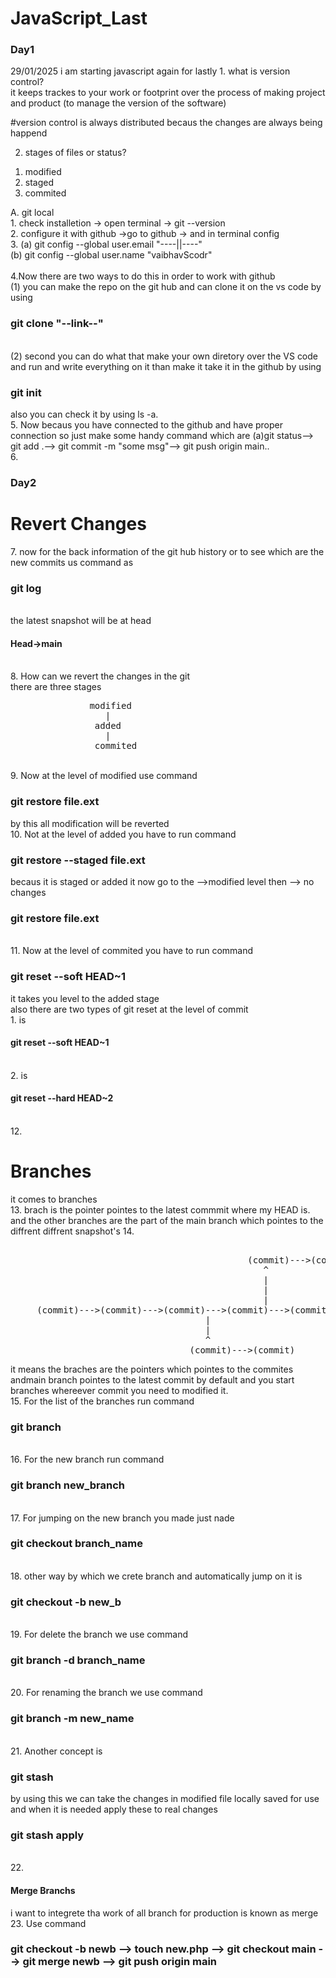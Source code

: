 # JavaScript_Last
<h3>Day1</h3>29/01/2025
i am starting javascript again for lastly
1. what is version control? <br>
it keeps trackes to your work or footprint over the process of making project and product
(to manage the version of the software)

#version control is always distributed becaus the changes are always being happend

2. stages of files or status? <br>
<ol>
  <li>modified</li>
  <li>staged</li>
  <li>commited</li>
</ol>
A. git local  <br>
1. check installetion -> open terminal -> git --version  <br> 
2. configure it with github ->go to github -> and in terminal config <br>
3. (a) git config --global user.email "----||----"  <br> (b) git config --global user.name "vaibhavScodr" <br> <br>
4.Now there are two ways to do this in order to work with github <br> (1) you can make the repo on the git hub and can clone it on the vs code by using <h3>git clone "--link--"</h3> <br>
(2) second you can do what that make your own diretory over the VS code and run and write everything on it than make it take it in the github by using <h3>git init</h3> 
also you can check it by using ls -a. <br>
5. Now becaus you have connected to the github and have proper connection so just make some handy command which are (a)git status--> git add .--> git commit -m "some msg"--> git push origin main.. <br>
6. <h3>Day2</h3>  <h1>Revert Changes</h1>
7. now for the back information of the git hub history or to see which are the new commits us command as <h3>git log</h3> <br>
the latest snapshot will be at head <h4>Head->main</h4> <br>
8. How can we revert the changes in the git <br>
there are three stages <pre>
               modified
                  |
                added
                  |
                commited
</pre>  <br>
9. Now at the level of modified use command <h3>git restore file.ext</h3> by this all modification will be reverted <br>
10. Not at the level of added you have to run command <h3>git restore --staged file.ext</h3> becaus it is staged or added it now go to the -->modified level then --> no changes <h3>git restore file.ext</h3> <br> 
11. Now at the level of commited you have to run command <h3>git reset --soft HEAD~1</h3> it takes you level to the added stage <br> also there are two types of git reset at the level of commit <br> 1. is <h4>git reset --soft HEAD~1</H4> <br>
2. is <h4>git reset --hard HEAD~2</h4> <br>
12. <h1>Branches</h1> it comes to branches <br>
13. brach is the pointer pointes to the latest commmit where my HEAD is. and the other branches are the part of the main branch which pointes to the diffrent diffrent snapshot's
14.  <pre> 
                                             (commit)--->(commit)---(commit)
                                                ^
                                                |
                                                |                          HEAD-->main
                                                |                              |
     (commit)--->(commit)--->(commit)--->(commit)--->(commit)--->(commit)--(commit)
                                     |
                                     |
                                     ^
                                  (commit)--->(commit)               
</pre>  it means the braches are the pointers which pointes to the commites andmain branch pointes to the latest commit by default and you start branches whereever commit you need to modified it.  <br>
15. For the list of the branches run command <h3>git branch</h3>   <br>
16. For the new branch run command <h3>git branch new_branch</h3>    <br>
17. For jumping on the new branch you made just nade <h3>git checkout branch_name</h3> <br>
18. other way by which we crete branch and automatically jump on it is <h3>git checkout -b new_b</h3> <br>
19. For delete the branch we use command <h3>git branch -d branch_name</h3>   <br>
20. For renaming the branch we use command <h3>git branch -m new_name</h3> <br>
21. Another concept is <h3>git stash </h3> by using this we can take the changes in modified file locally saved for use and when it is needed apply these to real changes <h3>git stash apply</h3>  <br>
22. <h4>Merge Branchs</h4>  i want to integrete tha work of all branch for production is known as merge <br>
23. Use command <h3>git checkout -b newb --> touch new.php --> git checkout main --> git merge newb --> git push origin main</h3>  <br>